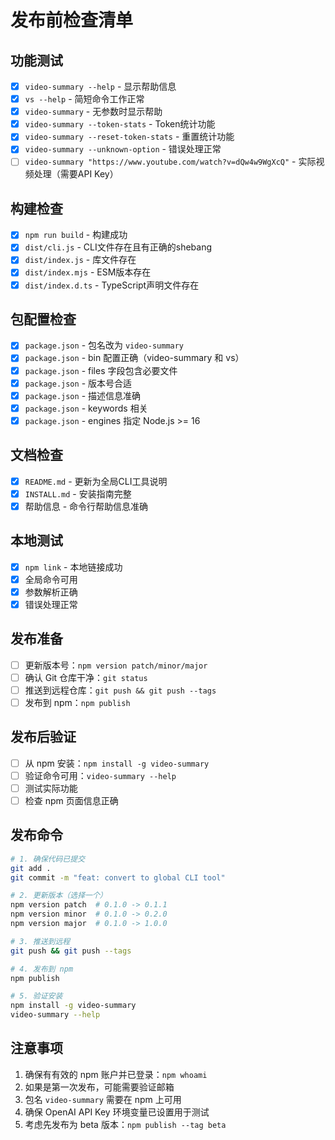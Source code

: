 # 发布前检查清单

## 功能测试

- [x] `video-summary --help` - 显示帮助信息
- [x] `vs --help` - 简短命令工作正常
- [x] `video-summary` - 无参数时显示帮助
- [x] `video-summary --token-stats` - Token统计功能
- [x] `video-summary --reset-token-stats` - 重置统计功能
- [x] `video-summary --unknown-option` - 错误处理正常
- [ ] `video-summary "https://www.youtube.com/watch?v=dQw4w9WgXcQ"` - 实际视频处理（需要API Key）

## 构建检查

- [x] `npm run build` - 构建成功
- [x] `dist/cli.js` - CLI文件存在且有正确的shebang
- [x] `dist/index.js` - 库文件存在
- [x] `dist/index.mjs` - ESM版本存在
- [x] `dist/index.d.ts` - TypeScript声明文件存在

## 包配置检查

- [x] `package.json` - 包名改为 `video-summary`
- [x] `package.json` - bin 配置正确（video-summary 和 vs）
- [x] `package.json` - files 字段包含必要文件
- [x] `package.json` - 版本号合适
- [x] `package.json` - 描述信息准确
- [x] `package.json` - keywords 相关
- [x] `package.json` - engines 指定 Node.js >= 16

## 文档检查

- [x] `README.md` - 更新为全局CLI工具说明
- [x] `INSTALL.md` - 安装指南完整
- [x] 帮助信息 - 命令行帮助信息准确

## 本地测试

- [x] `npm link` - 本地链接成功
- [x] 全局命令可用
- [x] 参数解析正确
- [x] 错误处理正常

## 发布准备

- [ ] 更新版本号：`npm version patch/minor/major`
- [ ] 确认 Git 仓库干净：`git status`
- [ ] 推送到远程仓库：`git push && git push --tags`
- [ ] 发布到 npm：`npm publish`

## 发布后验证

- [ ] 从 npm 安装：`npm install -g video-summary`
- [ ] 验证命令可用：`video-summary --help`
- [ ] 测试实际功能
- [ ] 检查 npm 页面信息正确

## 发布命令

```bash
# 1. 确保代码已提交
git add .
git commit -m "feat: convert to global CLI tool"

# 2. 更新版本（选择一个）
npm version patch  # 0.1.0 -> 0.1.1
npm version minor  # 0.1.0 -> 0.2.0
npm version major  # 0.1.0 -> 1.0.0

# 3. 推送到远程
git push && git push --tags

# 4. 发布到 npm
npm publish

# 5. 验证安装
npm install -g video-summary
video-summary --help
```

## 注意事项

1. 确保有有效的 npm 账户并已登录：`npm whoami`
2. 如果是第一次发布，可能需要验证邮箱
3. 包名 `video-summary` 需要在 npm 上可用
4. 确保 OpenAI API Key 环境变量已设置用于测试
5. 考虑先发布为 beta 版本：`npm publish --tag beta` 
